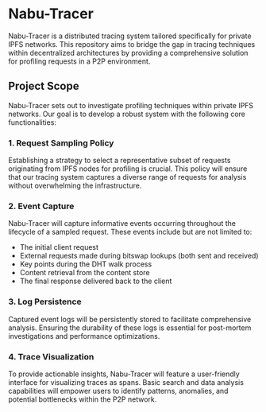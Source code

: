 # Nabu-Tracer

Nabu-Tracer is a distributed tracing system tailored specifically for private IPFS networks. This repository aims to bridge the gap in tracing techniques within decentralized architectures by providing a comprehensive solution for profiling requests in a P2P environment.

## Project Scope

Nabu-Tracer sets out to investigate profiling techniques within private IPFS networks. Our goal is to develop a robust system with the following core functionalities:

### 1. Request Sampling Policy

Establishing a strategy to select a representative subset of requests originating from IPFS nodes for profiling is crucial. This policy will ensure that our tracing system captures a diverse range of requests for analysis without overwhelming the infrastructure.

### 2. Event Capture

Nabu-Tracer will capture informative events occurring throughout the lifecycle of a sampled request. These events include but are not limited to:

- The initial client request
- External requests made during bitswap lookups (both sent and received)
- Key points during the DHT walk process
- Content retrieval from the content store
- The final response delivered back to the client

### 3. Log Persistence

Captured event logs will be persistently stored to facilitate comprehensive analysis. Ensuring the durability of these logs is essential for post-mortem investigations and performance optimizations.

### 4. Trace Visualization

To provide actionable insights, Nabu-Tracer will feature a user-friendly interface for visualizing traces as spans. Basic search and data analysis capabilities will empower users to identify patterns, anomalies, and potential bottlenecks within the P2P network.

<!-- TODO: add installation and usage guides -->

